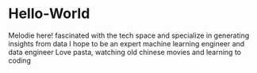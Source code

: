 # Hello-World
Melodie here! fascinated with the tech space and specialize in generating insights from data
I hope to be an expert machine learning engineer and data engineer
Love pasta, watching old chinese movies and learning to coding
